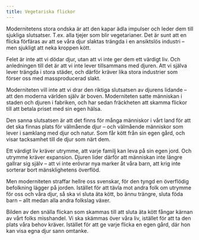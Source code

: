 ```yaml
---
title: Vegetariska flickor
---
```

Modernitetens stora ondska är att den kapar ädla impulser och leder dem till sjukliga slutsatser. T.ex. alla tjejer som blir vegetarianer. Det är sunt att en flicka förfäras av att se våra djur slaktas trängda i en ansiktslös industri – men sjukligt att neka kroppen kött.

Felet är inte att vi dödar djur, utan att vi inte ger dem ett värdigt liv. Och anledningen till det är att vi inte lever tillsammans med djuren. Att vi själva lever trängda i stora städer, och därför kräver lika stora industrier som förser oss med massproducerad slakt.

Moderniteten vill inte att vi drar den riktiga slutsatsen av djurens lidande – att den moderna världen själv är boven. Moderniteten satte människan i staden och djuren i fabriken, och har sedan fräckheten att skamma flickor till att betala priset med sin egen hälsa.

Den sanna slutsatsen är att det finns för många människor i vårt land för att det ska finnas plats för välmående djur – och välmående människor som lever i samklang med djur och natur. Som får kött från sin egen gård, och visar tacksamhet till de djur som närt dem.

Ett värdigt liv kräver utrymme, att varje familj kan leva på sin egen jord. Och utrymme kräver expansion. Djuren lider därför att människan inte längre gallrar sig själv – att vi inte erövrar nya marker åt våra barn, att krig inte sorterar bort mänsklighetens överflöd.

Men moderniteten straffar hellre oss svenskar, för den tyngd en överflödig befolkning lägger på jorden. Istället för att tävla mot andra folk om utrymme för oss och våra djur, så ska vi sluta äta kött, bo ännu trängre, sluta föda barn – allt medan alla andra folkslag växer.

Bilden av den snälla flickan som skammas till att sluta äta kött fångar kärnan av vårt folks misshandel. Vi ska skämmas över våra liv, istället för att ta den plats våra behov kräver. Istället för att ge varje flicka en egen gård, där hon kan visa egna djur sann omtanke.
